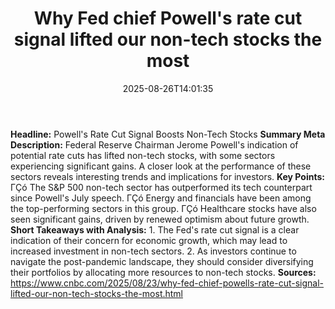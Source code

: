 ﻿---
title: "Why Fed chief Powell's rate cut signal lifted our non-tech stocks the most"
date: "2025-08-26T14:01:35"
category: "Markets"
summary: ""
slug: "why fed chief powells rate cut signal lifted our nontech sto"
source_urls:
  - "https://www.cnbc.com/2025/08/23/why-fed-chief-powells-rate-cut-signal-lifted-our-non-tech-stocks-the-most.html"
seo:
  title: "Why Fed chief Powell's rate cut signal lifted our non-tech stocks the most | Hash n Hedge"
  description: ""
  keywords: ["news", "markets", "brief"]
---
**Headline:** Powell's Rate Cut Signal Boosts Non-Tech Stocks  **Summary Meta Description:** Federal Reserve Chairman Jerome Powell's indication of potential rate cuts has lifted non-tech stocks, with some sectors experiencing significant gains. A closer look at the performance of these sectors reveals interesting trends and implications for investors.  **Key Points:**  ΓÇó The S&P 500 non-tech sector has outperformed its tech counterpart since Powell's July speech. ΓÇó Energy and financials have been among the top-performing sectors in this group. ΓÇó Healthcare stocks have also seen significant gains, driven by renewed optimism about future growth.  **Short Takeaways with Analysis:**  1. The Fed's rate cut signal is a clear indication of their concern for economic growth, which may lead to increased investment in non-tech sectors. 2. As investors continue to navigate the post-pandemic landscape, they should consider diversifying their portfolios by allocating more resources to non-tech stocks.  **Sources:** https://www.cnbc.com/2025/08/23/why-fed-chief-powells-rate-cut-signal-lifted-our-non-tech-stocks-the-most.html 
